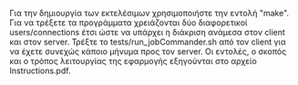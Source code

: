   Για την δημιουργία των εκτελέσιμων χρησιμοποιήστε την εντολή "make". 
  Για να τρέξετε τα προγράμματα χρειάζονται δύο διαφορετικοί users/connections έτσι ώστε να υπάρχει η διάκριση ανάμεσα στον client και στον server. 
  Τρέξτε το tests/run_jobCommander.sh από τον client για να έχετε συνεχώς κάποιο μήνυμα προς τον server. 
  Οι εντολές, ο σκοπός και ο τρόπος λειτουργίας της εφαρμογής εξηγούνται στο αρχείο Instructions.pdf.
